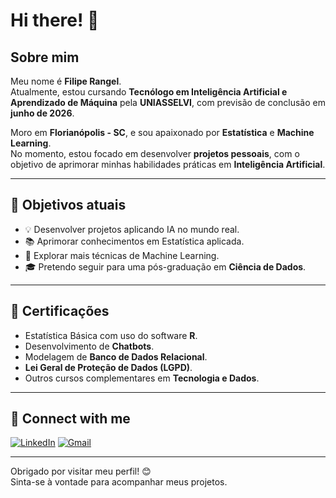 # Hi there! 👋

## Sobre mim

Meu nome é **Filipe Rangel**.  
Atualmente, estou cursando **Tecnólogo em Inteligência Artificial e Aprendizado de Máquina** pela **UNIASSELVI**, com previsão de conclusão em **junho de 2026**.

Moro em **Florianópolis - SC**, e sou apaixonado por **Estatística** e **Machine Learning**.  
No momento, estou focado em desenvolver **projetos pessoais**, com o objetivo de aprimorar minhas habilidades práticas em **Inteligência Artificial**.

---

## 🎯 Objetivos atuais

- 💡 Desenvolver projetos aplicando IA no mundo real.
- 📚 Aprimorar conhecimentos em Estatística aplicada.
- 🧪 Explorar mais técnicas de Machine Learning.
- 🎓 Pretendo seguir para uma pós-graduação em **Ciência de Dados**.

---

## 📜 Certificações

- Estatística Básica com uso do software **R**.
- Desenvolvimento de **Chatbots**.
- Modelagem de **Banco de Dados Relacional**.
- **Lei Geral de Proteção de Dados (LGPD)**.
- Outros cursos complementares em **Tecnologia e Dados**.

---

## 🤝 Connect with me

[![LinkedIn](https://img.shields.io/badge/-LinkedIn-blue?style=flat-square&logo=linkedin&logoColor=white)](https://www.linkedin.com/in/filiperangelambrosio/)
[![Gmail](https://img.shields.io/badge/-Gmail-red?style=flat-square&logo=gmail&logoColor=white)](mailto:solarcubix@gmail.com)

---

Obrigado por visitar meu perfil! 😊  
Sinta-se à vontade para acompanhar meus projetos.

